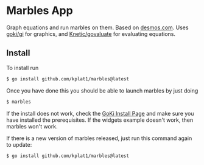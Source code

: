 # Marbles App

Graph equations and run marbles on them. Based on [desmos.com](https://desmos.com). Uses [goki/gi](https://github.com/goki/gi) for graphics, and [Knetic/govaluate](https://github.com/Knetic/govaluate) for evaluating equations.  

## Install

To install run 
``` bash
$ go install github.com/kplat1/marbles@latest
```
Once you have done this you should be able to launch marbles by just doing
```bash
$ marbles
```
If the install does not work, check the [GoKi Install Page](https://github.com/goki/gi/wiki/Install) and make sure you have installed the prerequisites. If the widgets example doesn't work, then marbles won't work. 

If there is a new version of marbles released, just run this command again to update:
``` bash
$ go install github.com/kplat1/marbles@latest
```

